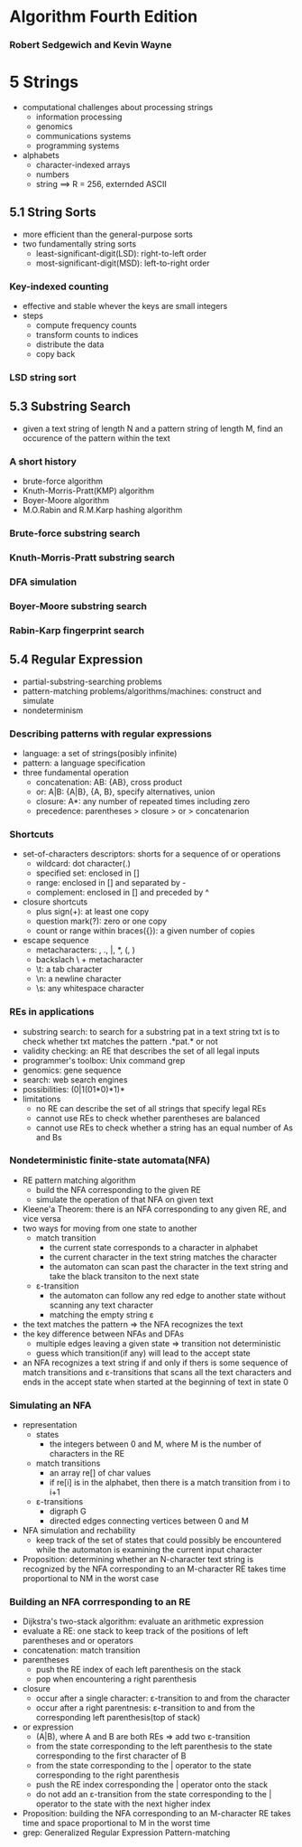 # Algorithm Fourth Edition
### Robert Sedgewich and Kevin Wayne

# 5 Strings

- computational challenges about processing strings
    - information processing
    - genomics
    - communications systems
    - programming systems
- alphabets
    - character-indexed arrays
    - numbers
    - string ==> R = 256, externded ASCII

## 5.1 String Sorts
- more efficient than the general-purpose sorts
- two fundamentally string sorts
    - least-significant-digit(LSD): right-to-left order
    - most-significant-digit(MSD): left-to-right order

### Key-indexed counting
- effective and stable whever the keys are small integers
- steps
    - compute frequency counts
    - transform counts to indices
    - distribute the data
    - copy back

### LSD string sort

## 5.3 Substring Search
- given a text string of length N and a pattern string of length M, find an occurence of the pattern within the text

### A short history
- brute-force algorithm
- Knuth-Morris-Pratt(KMP) algorithm
- Boyer-Moore algorithm
- M.O.Rabin and R.M.Karp hashing algorithm

### Brute-force substring search

### Knuth-Morris-Pratt substring search

### DFA simulation

### Boyer-Moore substring search

### Rabin-Karp fingerprint search

## 5.4 Regular Expression
- partial-substring-searching problems
- pattern-matching problems/algorithms/machines: construct and simulate
- nondeterminism

### Describing patterns with regular expressions
- language: a set of strings(posibly infinite)
- pattern: a language specification
- three fundamental operation
    - concatenation: AB: {AB}, cross product
    - or: A|B: {A|B}, {A, B}, specify alternatives, union
    - closure: A*: any number of repeated times including zero
    - precedence: parentheses > closure > or > concatenarion

### Shortcuts
- set-of-characters descriptors: shorts for a sequence of or operations
    - wildcard: dot character(.)
    - specified set: enclosed in []
    - range: enclosed in [] and separated by -
    - complement: enclosed in [] and preceded by ^
- closure shortcuts
    - plus sign(+): at least one copy
    - question mark(?): zero or one copy
    - count or range within braces({}): a given number of copies
- escape sequence
    - metacharacters: \, ., |, *, (, )
    - backslach \ + metacharacter
    - \t: a tab character
    - \n: a newline character
    - \s: any whitespace character

### REs in applications
- substring search: to search for a substring pat in a text string txt is to check whether txt matches the pattern .\*pat.* or not
- validity checking: an RE that describes the set of all legal inputs
- programmer's toolbox: Unix command grep
- genomics: gene sequence
- search: web search engines
- possibilities: (0|1(01*0)\*1)\*
- limitations
    - no RE can describe the set of all strings that specify legal REs
    - cannot use REs to check whether parentheses are balanced
    - cannot use REs to check whether a string has an equal number of As and Bs

### Nondeterministic finite-state automata(NFA)
- RE pattern matching algorithm
    - build the NFA corresponding to the given RE
    - simulate the operation of that NFA on given text
- Kleene'a Theorem: there is an NFA corresponding to any given RE, and vice versa
- two ways for moving from one state to another
    - match transition
        - the current state corresponds to a character in alphabet
        - the current character in the text string matches the character
        - the automaton can scan past the character in the text string and take the black transiton to the next state
    - ε-transition
        - the automaton can follow any red edge to another state without scanning any text character
        - matching the empty string ε
- the text matches the pattern => the NFA recognizes the text
- the key difference between NFAs and DFAs
    - multiple edges leaving a given state => transition not deterministic
    - guess which transition(if any) will lead to the accept state
- an NFA recognizes a text string if and only if thers is some sequence of match transitions and ε-transitions that scans all the text characters and ends in the accept state when started at the beginning of text in state 0


### Simulating an NFA
- representation
    - states
        - the integers between 0 and M, where M is the number of characters in the RE
    - match transitions
        - an array re[] of char values
        - if re[i] is in the alphabet, then there is a match transition from i to i+1
    - ε-transitions
        - digraph G
        - directed edges connecting vertices between 0 and M
- NFA simulation and rechability
    - keep track of the set of states that could possibly be encountered while the automaton is examining the current input character
- Proposition: determining whether an N-character text string is recognized by the NFA corresponding to an M-character RE takes time proportional to NM in the worst case

### Building an NFA corrresponding to an RE
- Dijkstra's two-stack algorithm: evaluate an arithmetic expression
- evaluate a RE: one stack to keep track of the positions of left parentheses and or operators
- concatenation: match transition
- parentheses
    - push the RE index of each left parenthesis on the stack
    - pop when encountering a right parenthesis
- closure
    - occur after a single character: ε-transition to and from the character
    - occur after a right parentnesis: ε-transition to and from the corresponding left parenthesis(top of stack)
- or expression
    - (A|B), where A and B are both REs => add two ε-transition
    - from the state corresponding to the left parenthesis to the state corresponding to the first character of B
    - from the state corresponding to the | operator to the state corresponding to the right parenthesis
    - push the RE index corresponding the | operator onto the stack
    - do not add an ε-transition from the state corresponding to the | operator to the state with the next higher index
- Proposition: building the NFA corresponding to an M-character RE takes time and space proportional to M in the worst time
- grep: Generalized Regular Expression Pattern-matching